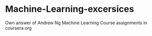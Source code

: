 # Machine-Learning-excersices
Own answer of Andrew Ng Machine Learning Course assignments in coursera.org
